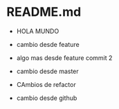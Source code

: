 # README.md

- HOLA MUNDO
- cambio desde feature

- algo mas desde feature commit 2
- cambio desde master
- CAmbios de refactor
- cambio desde github 

